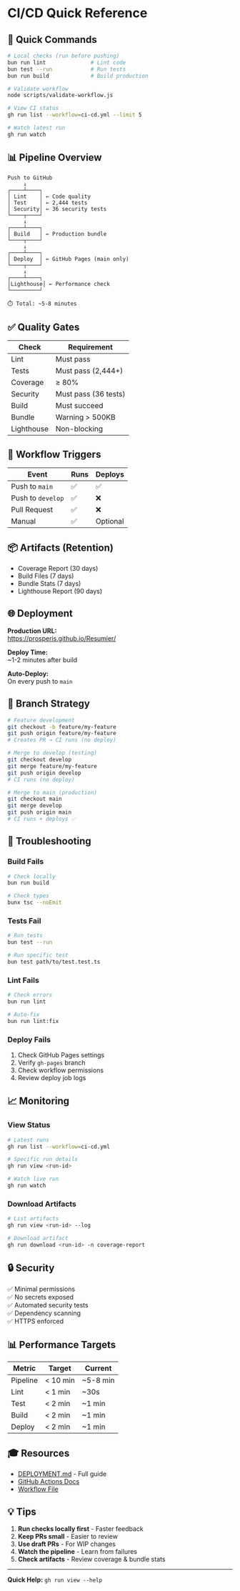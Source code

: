 # CI/CD Quick Reference

## 🚀 Quick Commands

```bash
# Local checks (run before pushing)
bun run lint              # Lint code
bun test --run            # Run tests
bun run build             # Build production

# Validate workflow
node scripts/validate-workflow.js

# View CI status
gh run list --workflow=ci-cd.yml --limit 5

# Watch latest run
gh run watch
```

## 📊 Pipeline Overview

```
Push to GitHub
     ↓
┌────┴────┐
│ Lint    │ ← Code quality
│ Test    │ ← 2,444 tests
│ Security│ ← 36 security tests
└────┬────┘
     ↓
┌────┴────┐
│ Build   │ ← Production bundle
└────┬────┘
     ↓
┌────┴────┐
│ Deploy  │ ← GitHub Pages (main only)
└────┬────┘
     ↓
┌────┴────┐
│Lighthouse│ ← Performance check
└─────────┘

⏱️ Total: ~5-8 minutes
```

## ✅ Quality Gates

| Check | Requirement |
|-------|-------------|
| Lint | Must pass |
| Tests | Must pass (2,444+) |
| Coverage | ≥ 80% |
| Security | Must pass (36 tests) |
| Build | Must succeed |
| Bundle | Warning > 500KB |
| Lighthouse | Non-blocking |

## 🔄 Workflow Triggers

| Event | Runs | Deploys |
|-------|------|---------|
| Push to `main` | ✅ | ✅ |
| Push to `develop` | ✅ | ❌ |
| Pull Request | ✅ | ❌ |
| Manual | ✅ | Optional |

## 📦 Artifacts (Retention)

- Coverage Report (30 days)
- Build Files (7 days)
- Bundle Stats (7 days)
- Lighthouse Report (90 days)

## 🌐 Deployment

**Production URL:**  
https://prosperis.github.io/Resumier/

**Deploy Time:**  
~1-2 minutes after build

**Auto-Deploy:**  
On every push to `main`

## 🎯 Branch Strategy

```bash
# Feature development
git checkout -b feature/my-feature
git push origin feature/my-feature
# Creates PR → CI runs (no deploy)

# Merge to develop (testing)
git checkout develop
git merge feature/my-feature
git push origin develop
# CI runs (no deploy)

# Merge to main (production)
git checkout main
git merge develop
git push origin main
# CI runs + deploys ✅
```

## 🐛 Troubleshooting

### Build Fails
```bash
# Check locally
bun run build

# Check types
bunx tsc --noEmit
```

### Tests Fail
```bash
# Run tests
bun test --run

# Run specific test
bun test path/to/test.test.ts
```

### Lint Fails
```bash
# Check errors
bun run lint

# Auto-fix
bun run lint:fix
```

### Deploy Fails
1. Check GitHub Pages settings
2. Verify `gh-pages` branch
3. Check workflow permissions
4. Review deploy job logs

## 📈 Monitoring

### View Status
```bash
# Latest runs
gh run list --workflow=ci-cd.yml

# Specific run details
gh run view <run-id>

# Watch live run
gh run watch
```

### Download Artifacts
```bash
# List artifacts
gh run view <run-id> --log

# Download artifact
gh run download <run-id> -n coverage-report
```

## 🔒 Security

✅ Minimal permissions  
✅ No secrets exposed  
✅ Automated security tests  
✅ Dependency scanning  
✅ HTTPS enforced  

## 📊 Performance Targets

| Metric | Target | Current |
|--------|--------|---------|
| Pipeline | < 10 min | ~5-8 min |
| Lint | < 1 min | ~30s |
| Test | < 2 min | ~1 min |
| Build | < 2 min | ~1 min |
| Deploy | < 2 min | ~1 min |

## 🎓 Resources

- [DEPLOYMENT.md](./DEPLOYMENT.md) - Full guide
- [GitHub Actions Docs](https://docs.github.com/en/actions)
- [Workflow File](./.github/workflows/ci-cd.yml)

## 💡 Tips

1. **Run checks locally first** - Faster feedback
2. **Keep PRs small** - Easier to review
3. **Use draft PRs** - For WIP changes
4. **Watch the pipeline** - Learn from failures
5. **Check artifacts** - Review coverage & bundle stats

---

**Quick Help:** `gh run view --help`
